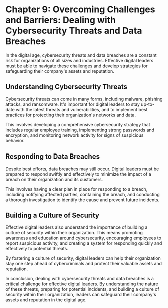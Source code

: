 Chapter 9: Overcoming Challenges and Barriers: Dealing with Cybersecurity Threats and Data Breaches
===================================================================================================

In the digital age, cybersecurity threats and data breaches are a constant risk for organizations of all sizes and industries. Effective digital leaders must be able to navigate these challenges and develop strategies for safeguarding their company's assets and reputation.

Understanding Cybersecurity Threats
-----------------------------------

Cybersecurity threats can come in many forms, including malware, phishing attacks, and ransomware. It's important for digital leaders to stay up-to-date with the latest threats and vulnerabilities, and to implement best practices for protecting their organization's networks and data.

This involves developing a comprehensive cybersecurity strategy that includes regular employee training, implementing strong passwords and encryption, and monitoring network activity for signs of suspicious behavior.

Responding to Data Breaches
---------------------------

Despite best efforts, data breaches may still occur. Digital leaders must be prepared to respond swiftly and effectively to minimize the impact of a breach on their organization and its customers.

This involves having a clear plan in place for responding to a breach, including notifying affected parties, containing the breach, and conducting a thorough investigation to identify the cause and prevent future incidents.

Building a Culture of Security
------------------------------

Effective digital leaders also understand the importance of building a culture of security within their organization. This means promoting awareness and education around cybersecurity, encouraging employees to report suspicious activity, and creating a system for responding quickly and effectively to potential threats.

By fostering a culture of security, digital leaders can help their organization stay one step ahead of cybercriminals and protect their valuable assets and reputation.

In conclusion, dealing with cybersecurity threats and data breaches is a critical challenge for effective digital leaders. By understanding the nature of these threats, preparing for potential incidents, and building a culture of security within their organization, leaders can safeguard their company's assets and reputation in the digital age.
